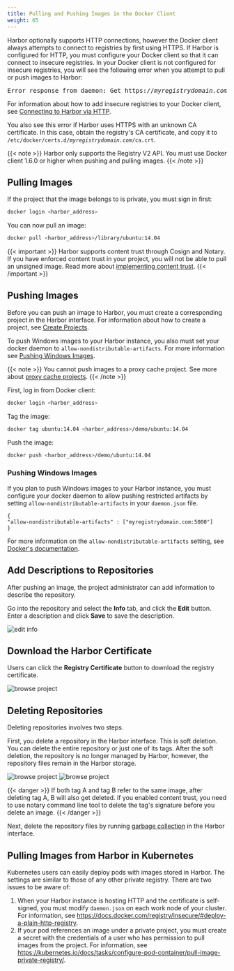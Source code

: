 ```yaml
---
title: Pulling and Pushing Images in the Docker Client
weight: 65
---
```


Harbor optionally supports HTTP connections, however the Docker client always attempts to connect to registries by first using HTTPS. If Harbor is configured for HTTP, you must configure your Docker client so that it can connect to insecure registries. In your Docker client is not configured for insecure registries, you will see the following error when you attempt to pull or push images to Harbor:

<pre>
Error response from daemon: Get https://<i>myregistrydomain.com</i>/v1/users/: dial tcp <i>myregistrydomain.com</i>:443 getsockopt: connection refused.
</pre>

For information about how to add insecure registries to your Docker client, see [Connecting to Harbor via HTTP](../../install-config/run-installer-script.md#connect-http).

You also see this error if Harbor uses HTTPS with an unknown CA certificate. In this case, obtain the registry's CA certificate, and copy it to <code>/etc/docker/certs.d/<i>myregistrydomain.com</i>/ca.crt</code>.

{{< note >}}
Harbor only supports the Registry V2 API. You must use Docker client 1.6.0 or higher when pushing and pulling images.
{{< /note >}}

## Pulling Images

If the project that the image belongs to is private, you must sign in first:

```sh
docker login <harbor_address>
```

You can now pull an image:

```sh
docker pull <harbor_address>/library/ubuntu:14.04
```

{{< important >}}
Harbor supports content trust through Cosign and Notary. If you have enforced content trust in your project, you will not be able to pull an unsigned image. Read more about [implementing content trust](../../project-configuration/implementing-content-trust/).
{{< /important >}}

## Pushing Images

Before you can push an image to Harbor, you must create a corresponding project in the Harbor interface. For information about how to create a project, see [Create Projects](../create-projects/_index.md).

To push Windows images to your Harbor instance, you also must set your docker daemon to `allow-nondistributable-artifacts`. For more information see [Pushing Windows Images](#pushing-windows-images).

{{< note >}}
You cannot push images to a proxy cache project. See more about [proxy cache projects](../../../administration/configure-proxy-cache/).
{{< /note >}}

First, log in from Docker client:

```sh
docker login <harbor_address>
```

Tag the image:

```sh
docker tag ubuntu:14.04 <harbor_address>/demo/ubuntu:14.04
```

Push the image:

```sh
docker push <harbor_address>/demo/ubuntu:14.04
```

### Pushing Windows Images

If you plan to push Windows images to your Harbor instance, you must configure your docker daemon to allow pushing restricted artifacts by setting `allow-nondistributable-artifacts` in your `daemon.json` file.

```
{
"allow-nondistributable-artifacts" : ["myregistrydomain.com:5000"]
}
```

For more information on the `allow-nondistributable-artifacts` setting, see [Docker's documentation](https://docs.docker.com/engine/reference/commandline/dockerd/#allow-push-of-nondistributable-artifacts).

## Add Descriptions to Repositories

After pushing an image, the project administrator can add information to describe the repository.

Go into the repository and select the **Info** tab, and click the **Edit** button. Enter a description and click **Save** to save the description.

![edit info](../../../img/edit-description.png)

## Download the Harbor Certificate

Users can click the **Registry Certificate** button to download the registry certificate.

![browse project](../../../img/download-harbor-certs.png)

## Deleting Repositories

Deleting repositories involves two steps.

First, you delete a repository in the Harbor interface. This is soft deletion. You can delete the entire repository or just one of its tags. After the soft deletion, the repository is no longer managed by Harbor, however, the repository files remain in the Harbor storage.

![browse project](../../../img/new-delete-repo.png)
![browse project](../../../img/new-delete-tag.png)

{{< danger >}}
If both tag A and tag B refer to the same image, after deleting tag A, B will also get deleted. if you enabled content trust, you need to use notary command line tool to delete the tag's signature before you delete an image.
{{< /danger >}}

Next, delete the repository files by running [garbage collection](../../administration/garbage-collection/_index.md) in the Harbor interface.

## Pulling Images from Harbor in Kubernetes
Kubernetes users can easily deploy pods with images stored in Harbor. The settings are similar to those of any other private registry. There are two issues to be aware of:

1. When your Harbor instance is hosting HTTP and the certificate is self-signed, you must modify `daemon.json` on each work node of your cluster. For information, see https://docs.docker.com/registry/insecure/#deploy-a-plain-http-registry.
2. If your pod references an image under a private project, you must create a secret with the credentials of a user who has permission to pull images from the project. For information, see https://kubernetes.io/docs/tasks/configure-pod-container/pull-image-private-registry/.
